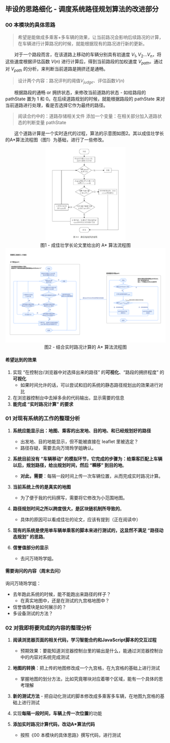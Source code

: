 ## 毕设的思路细化 - 调度系统路径规划算法的改进部分

### 00 本模块的具体思路

> 希望是能做成多乘客+多车辆的效果，让当前路况会影响后续路况的计算，在车辆进行计算路况的时候，就能根据现有的路况进行新的更新。

&emsp;&emsp;对于一个路段而言，在该道路上移动的车辆分别具有初速度 $V_1,V_2...V_n$，将这些速度根据评估函数 $V(n)$ 进行计算后，得到当前路段的加权速度 $V_{path}$。通过对 $V_{path}$ 的分析，来判断当前道路是拥挤还是通畅。

> 设计两个内容：路况评判的阈值$V_{judge}$、评估函数$V(n)$

&emsp;&emsp;根据路段的通畅 or 拥挤状态，来修改当前道路的状态 - 如给路段的 pathState 置为 1 和 0。在后续道路规划的时候，就能根据路段的 pathState 来对当前道路进行处理，看是否选择它作为最终的路径。

> 阅读合约中的：道路存储相关文件
> 添加一个变量：在相关部分加入道路状态的判断变量 pathState

&emsp;&emsp;这个道路计算是一个实时迭代的过程，算法的示意图如图2。其以成佳壮学长的A*算法流程图（图1）为基础，进行了一些修改。

<center><img src="./question_pic/Astart_old.jpg" alt="figure 1" title="figure 1" width="50%"></center>
<center>图1 - 成佳壮学长论文里给出的 A* 算法流程图</center> 
<center><img src="./question_pic/%E5%AE%9E%E6%97%B6%E8%B7%AF%E5%86%B5%E8%BF%AD%E4%BB%A3%E6%B5%81%E7%A8%8B%E5%9B%BE_V1.png" alt="figure 2" title="figure 2"></center>
<center>图2 - 结合实时路况计算的 A* 算法流程图</center> 

#### 希望达到的效果

1. 实现 “在控制台/浏览器中对选择出来的路径” 的**可视化**、“路段的拥挤程度” 的**可视化**
    * 如果时间允许的话，可以尝试和旧的系统的静态路径规划出的效果进行对比
2. 在浏览器控制台中去掉多余的代码输出，显示需要的信息
3. **能完成 “实时路况计算” 的要求**

### 01 对现有系统的工作的整理分析

1. **系统应能显示出：地图、乘客的出发地、目的地、和已经规划好的路径**
    * 出发地、目的地能显示，但不能被直接在 leaflet 里被选定？
    * 路径存疑，需要去向万琦玲学姐确认。

2. **系统目前没有 “车辆移动” 的模拟环节，它完成的步骤为：给乘客匹配上车辆以后，规划路径，给出规划时间，然后 “瞬移” 到目的地**。
    * **对此，需要**：每隔一段时间上传一次车辆位置，从而完成实时路况计算。

3. **当前系统上传的是真实的地图**
    * 为了便于我的代码撰写，需要将它修改为小范围地图。

4. **路径规划时间之所以跨度很大，是区块链机制所导致的**。
    * 具体的原因可以看成佳壮的论文，应该有提到（正在阅读中）

5. **现有的系统是使用单车辆单乘客的脚本来进行测试的，这显然不满足 “路径动态规划” 的思路**。

6. **信誉值部分的显示**
    * 去问万琦玲学姐。

#### 需要询问的内容（周末去问）

询问万琦玲学姐：

* 去年跑此系统的时候，能不能跑出来路径的样子？
    * 在真实地图中，还是在测试的九宫格地图中？
* 信誉值模块是如何展示的？
* 多设备测试的方法？

### 02 对我即将要完成的内容的整理分析

1. **阅读浏览器页面的相关代码，学习智能合约和JavaScript脚本的交互过程**
    * 预期效果：要能知道浏览器控制台里的输出是什么，能通过浏览器控制台中的内容对系统完成测试

2. **地图的转换**：把上传的地图修改成一个九宫格，在九宫格的基础上进行测试
    * 掌握地图的划分方法，比如究竟哪块对应着哪个区域，能有一个具体的思考理解

3. **新的测试方法** - 把自动化测试的脚本修改成多乘客多车辆，在地图九宫格的基础上进行测试

4. 实现**每隔一段时间，车辆上传一次位置**的功能

5. **添加实时路况计算代码，改动A*算法代码**
    * 按照《00 本模块的具体思路》撰写代码，进行测试
